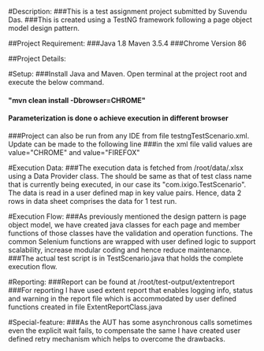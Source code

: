 #Description:
###This is a test assignment project submitted by Suvendu Das.
###This is created using a TestNG framework following a page object model design pattern.

##Project Requirement:
###Java 1.8 Maven 3.5.4
###Chrome Version 86

##Project Details:

#Setup:
###Install Java and Maven. Open terminal at the project root and execute the below command.
#### "mvn clean install -Dbrowser=CHROME"
#### Parameterization is done o achieve execution in different browser

###Project can also be run from any IDE from file testngTestScenario.xml. Update can be made to the following line
<parameter name="browser" value="CHROME"></parameter>
###in the xml file valid values are   value="CHROME" and  value="FIREFOX"


#Execution Data:
###The execution data is fetched from /root/data/<fileName>.xlsx using a Data Provider class. The <filName> should be same as that of test class name that is currently being executed, in our case its "com.ixigo.TestScenario". The data is read in a user defined map in key value pairs. Hence, data 2 rows in data sheet comprises the data for 1 test run.

#Execution Flow:
###As previously mentioned the design pattern is page object model, we have created java classes for each page and member functions of those classes have the validation and operation functions. The common Selenium functions are wrapped with user defined logic to support scalability, increase modular coding and hence reduce maintenance.
###The actual test script is in TestScenario.java that holds the complete execution flow.

#Reporting:
###Report can be found at /root/test-output/extentreport
###For reporting I have used extent report that enables logging info, status and warning in the report file which is accommodated by user defined functions created in file ExtentReportClass.java

#Special-feature:
###As the AUT has some asynchronous calls sometimes even the explicit wait fails, to compensate the same I have created user defined retry mechanism which helps to overcome the drawbacks.